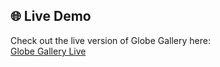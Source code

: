 ## 🌐 Live Demo

Check out the live version of Globe Gallery here:  
[Globe Gallery Live](https://globe-gallery.onrender.com)
